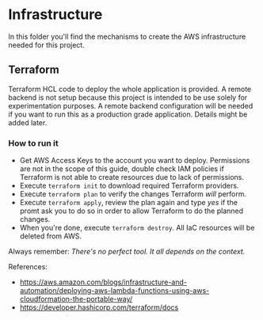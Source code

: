 # Infrastructure

In this folder you'll find the mechanisms to create the AWS infrastructure needed for this project.

## Terraform
Terraform HCL code to deploy the whole application is provided. A remote backend is not setup because this project is intended to be use solely for experimentation purposes. A remote backend configuration will be needed if you want to run this as a production grade application. Details might be added later.

### How to run it
- Get AWS Access Keys to the account you want to deploy. Permissions are not in the scope of this guide, double check IAM policies if Terraform is not able to create resources due to lack of permissions.
- Execute `terraform init` to download required Terraform providers.
- Execute `terraform plan` to verify the changes Terraform _will_ perform.
- Execute `terraform apply`, review the plan again and type _yes_ if the promt ask you to do so in order to allow Terraform to do the planned changes.
- When you're done, execute `terraform destroy`. All IaC resources will be deleted from AWS.

Always remember: _There's no perfect tool. It all depends on the context._

References:
- https://aws.amazon.com/blogs/infrastructure-and-automation/deploying-aws-lambda-functions-using-aws-cloudformation-the-portable-way/
- https://developer.hashicorp.com/terraform/docs